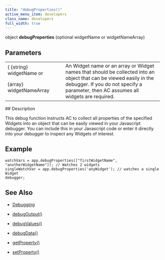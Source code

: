 ```yaml
---
title: "debugProperties()"
active_menu_item: developers
class_name: developers
full_width: true
---
```



object **debugProperties** (optional widgetName or widgetNameArray)

## Parameters

<table>
<tr>
<td width="179">
{ {string} widgetName or

{array} widgetNameArray

</td>
<td width="14">
</td>
<td width="687">
An Widget name or an array or Widget names that should be collected into an object that can be viewed easily in the debugger. If you do not specify a parameter, then AC assumes all widgets are required.

</td>
</tr>
</table>
## Description

This debug function instructs AC to collect all properties of the specified Widgets into an object that can be easily viewed in your Javascript debugger. You can include this in your Javascript code or enter it directly into your debugger to inspect any Widgets of interest.

## Example

    watchVars = app.debugProperties(["firstWidgetName", "anotherWidgetName"]); // Watches 2 widgets
    singleWatchVar = app.debugProperties('anyWidget'); // watches a single Widget
    debugger;
       
   

## See Also

 - [Debugging](../../../product-guide/advanced-features/testing-apps/debugging)

 - [debugOutput()](debugoutput.htm)

 - [debugValues()](debugvalues.htm)

 - [debugData()](debugdata.htm)

 - [getProperty()](../widget-functions/getproperty)

 - [setProperty()](../widget-functions/setproperty)

